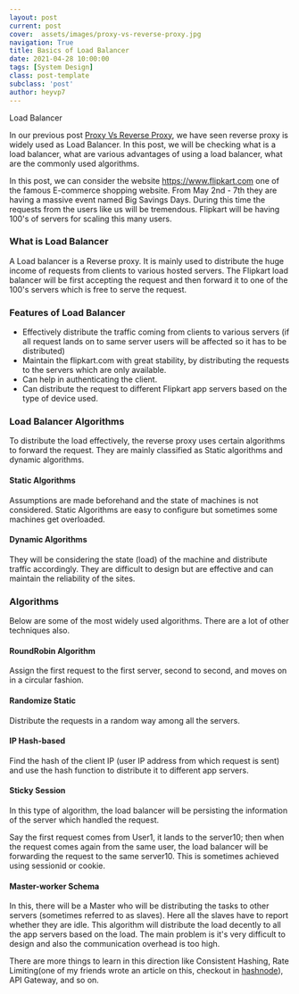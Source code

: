 ```yaml
---
layout: post
current: post
cover:  assets/images/proxy-vs-reverse-proxy.jpg
navigation: True
title: Basics of Load Balancer
date: 2021-04-28 10:00:00
tags: [System Design]
class: post-template
subclass: 'post'
author: heyvp7
---
```

Load Balancer 

In our previous post [Proxy Vs Reverse Proxy](/proxy-vs-reverse-proxy), we have seen reverse proxy is widely used as Load Balancer. In this post, we will be checking what is a load balancer, what are various advantages of using a load balancer, what are the commonly used algorithms.

In this post, we can consider the website https://www.flipkart.com one of the famous E-commerce shopping website.  From May 2nd - 7th they are having a massive event named Big Savings Days. During this time the requests from the users like us will be tremendous. Flipkart will be having  100's of servers for scaling this many users.

### What is Load Balancer

A Load balancer is a Reverse proxy. It is mainly used to distribute the huge income of requests from clients to various hosted servers. The Flipkart load balancer will be first accepting the request and then forward it to one of the 100's servers which is free to serve the request.

### Features of Load Balancer

- Effectively distribute the traffic coming from clients to various servers (if all request lands on to same server users will be affected so it has to be distributed)
- Maintain the flipkart.com with great stability, by distributing the requests to the servers which are only available.
- Can help in authenticating the client.
- Can distribute the request to different Flipkart app servers based on the type of device used.

### Load Balancer Algorithms

To distribute the load effectively, the reverse proxy uses certain algorithms to forward the request. They are mainly classified as Static algorithms and dynamic algorithms.

#### Static Algorithms

Assumptions are made beforehand and the state of machines is not considered. 
Static Algorithms are easy to configure but sometimes some machines get overloaded.

#### Dynamic Algorithms

They will be considering the state (load) of the machine and distribute traffic accordingly. 
They are difficult to design but are effective and can maintain the reliability of the sites.

### Algorithms

Below are some of the most widely used algorithms. There are a lot of other techniques also.

#### RoundRobin Algorithm
Assign the first request to the first server, second to second, and moves on in a circular fashion.

#### Randomize Static
Distribute the requests in a random way among all the servers.

#### IP Hash-based
Find the hash of the client IP (user IP address from which request is sent) and use the hash function to distribute it to different app servers.

#### Sticky Session
In this type of algorithm, the load balancer will be persisting the information of the server which handled the request.

Say the first request comes from User1, it lands to the server10; then when the request comes again from the same user, the load balancer will be forwarding the request to the same server10. This is sometimes achieved using sessionid or cookie.

#### Master-worker Schema

In this, there will be a Master who will be distributing the tasks to other servers (sometimes referred to as slaves). Here all the slaves have to report whether they are idle. This algorithm will distribute the load decently to all the app servers based on the load. The main problem is it's very difficult to design and also the communication overhead is too high.

There are more things to learn in this direction like Consistent Hashing, Rate Limiting(one of my friends wrote an article on this, checkout in  [hashnode](https://buildwithsammie.hashnode.dev/how-to-design-a-scalable-api-rate-limiter)), API Gateway, and so on.
